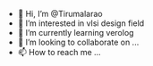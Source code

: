 - 👋 Hi, I’m @Tirumalarao 
- 👀 I’m interested in  vlsi design field
- 🌱 I’m currently learning  verolog 
- 💞️ I’m looking to collaborate on ...
- 📫 How to reach me ...

<!---
Tirumalarao12/Tirumalarao12 is a ✨ special ✨ repository because its `README.md` (this file) appears on your GitHub profile.
You can click the Preview link to take a look at your changes.
--->
